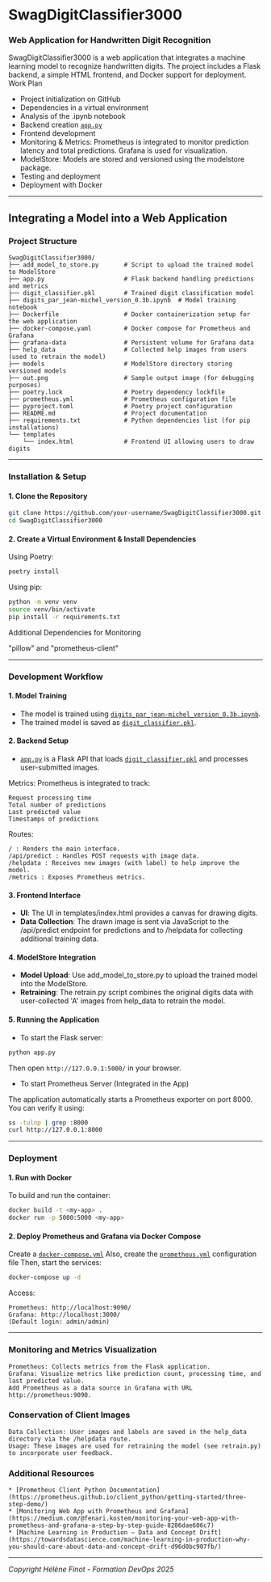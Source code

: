 # SwagDigitClassifier3000


### Web Application for Handwritten Digit Recognition

SwagDigitClassifier3000 is a web application that integrates a machine learning model to recognize handwritten digits. The project includes a Flask backend, a simple HTML frontend, and Docker support for deployment.
Work Plan

- Project initialization on GitHub
- Dependencies in a virtual environment
- Analysis of the .ipynb notebook
- Backend creation [`app.py`](app.py)
- Frontend development
- Monitoring & Metrics: Prometheus is integrated to monitor prediction latency and total predictions. Grafana is used for visualization.
- ModelStore: Models are stored and versioned using the modelstore package.
- Testing and deployment
- Deployment with Docker


---

## Integrating a Model into a Web Application

### Project Structure

```
SwagDigitClassifier3000/
├── add_model_to_store.py       # Script to upload the trained model to ModelStore
├── app.py                      # Flask backend handling predictions and metrics
├── digit_classifier.pkl        # Trained digit classification model
├── digits_par_jean-michel_version_0.3b.ipynb  # Model training notebook
├── Dockerfile                  # Docker containerization setup for the web application
├── docker-compose.yaml         # Docker compose for Prometheus and Grafana
├── grafana-data                # Persistent volume for Grafana data
├── help_data                   # Collected help images from users (used to retrain the model)
├── models                      # ModelStore directory storing versioned models
├── out.png                     # Sample output image (for debugging purposes)
├── poetry.lock                 # Poetry dependency lockfile
├── prometheus.yml              # Prometheus configuration file
├── pyproject.toml              # Poetry project configuration
├── README.md                   # Project documentation
├── requirements.txt            # Python dependencies list (for pip installations)
└── templates
    └── index.html              # Frontend UI allowing users to draw digits
```

---

### Installation & Setup

#### 1. Clone the Repository
```sh
git clone https://github.com/your-username/SwagDigitClassifier3000.git
cd SwagDigitClassifier3000
```

#### 2. Create a Virtual Environment & Install Dependencies
Using Poetry:
```sh
poetry install
```
Using pip:
```sh
python -m venv venv
source venv/bin/activate  
pip install -r requirements.txt
```
Additional Dependencies for Monitoring 

"pillow" and "prometheus-client"

---

### Development Workflow

#### 1. Model Training
- The model is trained using [`digits_par_jean-michel_version_0.3b.ipynb`](digits_par_jean-michel_version_0.3b.ipynb).
- The trained model is saved as [`digit_classifier.pkl`](digit_classifier.pkl).

#### 2. Backend Setup
- [`app.py`](app.py) is a Flask API that loads [`digit_classifier.pkl`](digit_classifier.pkl) and processes user-submitted images.

Metrics: Prometheus is integrated to track:

    Request processing time
    Total number of predictions
    Last predicted value
    Timestamps of predictions

Routes:

    / : Renders the main interface.
    /api/predict : Handles POST requests with image data.
    /helpdata : Receives new images (with label) to help improve the model.
    /metrics : Exposes Prometheus metrics.

#### 3. Frontend Interface
- **UI**: The UI in templates/index.html provides a canvas for drawing digits.
- **Data Collection**: The drawn image is sent via JavaScript to the /api/predict endpoint for predictions and to /helpdata for collecting additional training data.


#### 4. ModelStore Integration

- **Model Upload**: Use add_model_to_store.py to upload the trained model into the ModelStore.
- **Retraining**: The retrain.py script combines the original digits data with user-collected 'A' images from help_data to retrain the model.

#### 5. Running the Application
* To start the Flask server:
```sh
python app.py
```
Then open `http://127.0.0.1:5000/` in your browser.


* To start Prometheus Server (Integrated in the App)

The application automatically starts a Prometheus exporter on port 8000. You can verify it using:

```sh
ss -tulnp | grep :8000
curl http://127.0.0.1:8000
```
---

### Deployment

#### 1. Run with Docker
To build and run the container:
```sh
docker build -t <my-app> .
docker run -p 5000:5000 <my-app> 
```
#### 2. Deploy Prometheus and Grafana via Docker Compose

Create a [`docker-compose.yml`](docker-compose.yaml) 
Also, create the [`prometheus.yml`](prometheus.yml) configuration file
Then, start the services:

```sh
docker-compose up -d
```
Access:

    Prometheus: http://localhost:9090/
    Grafana: http://localhost:3000/
    (Default login: admin/admin)

---

### Monitoring and Metrics Visualization

    Prometheus: Collects metrics from the Flask application.
    Grafana: Visualize metrics like prediction count, processing time, and last predicted value.
    Add Prometheus as a data source in Grafana with URL http://prometheus:9090.

### Conservation of Client Images

    Data Collection: User images and labels are saved in the help_data directory via the /helpdata route.
    Usage: These images are used for retraining the model (see retrain.py) to incorporate user feedback.

### Additional Resources

    * [Prometheus Client Python Documentation](https://prometheus.github.io/client_python/getting-started/three-step-demo/)
    * [Monitoring Web App with Prometheus and Grafana](https://medium.com/@fenari.kostem/monitoring-your-web-app-with-prometheus-and-grafana-a-step-by-step-guide-8286dae606c7)
    * [Machine Learning in Production – Data and Concept Drift](https://towardsdatascience.com/machine-learning-in-production-why-you-should-care-about-data-and-concept-drift-d96d0bc907fb/)
    
---

*Copyright Hélène Finot - Formation DevOps 2025*


